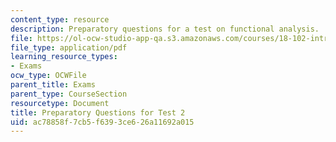 ```yaml
---
content_type: resource
description: Preparatory questions for a test on functional analysis.
file: https://ol-ocw-studio-app-qa.s3.amazonaws.com/courses/18-102-introduction-to-functional-analysis-spring-2009/ac78858f7cb5f6393ce626a11692a015_MIT18_102s09_exam_pretest02.pdf
file_type: application/pdf
learning_resource_types:
- Exams
ocw_type: OCWFile
parent_title: Exams
parent_type: CourseSection
resourcetype: Document
title: Preparatory Questions for Test 2
uid: ac78858f-7cb5-f639-3ce6-26a11692a015
---
```

